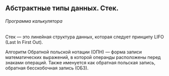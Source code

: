 ## Абстрактные типы данных. Стек.
###### Программа калькулятора

Стек — это линейная структура данных, которая следует принципу LIFO
(Last In First Out). 

Алгоритм Обратной польской нотации (ОПН) — форма записи
математических выражений, в которой операнды расположены перед знаками
операций. Также именуется как обратная польская запись, обратная
бесскобочная запись (ОБЗ).